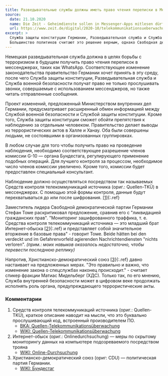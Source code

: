 ```yaml
---
title: Разведывательные службы должны иметь право чтения переписки в Мессенджерах
source:
  date: 21.10.2020
  name: Die Zeit - Geheimdienste sollen in Messenger-Apps mitlesen dürfen
  url: https://www.zeit.de/digital/2020-10/telekommunikationsueberwachung-messenger-apps-geheimdienst-bundeskabinett-befugnisse-mad-whatsapp-quellen-tkue
excerpt: >
  Cлужба защиты конституции Германии, Разведывательная служба и Служба военной безопасности должны в целях борьбы с терроризмом получить новые полномочия.
  Большинство политиков считают это решение верным, однако Свободная демократическая партия видит в этом "ликвидацию гражданских прав".
---
```


Немецкая разведывательная служба должна в целях борьбы с терроризмом в будущем получить право чтения переписок в мессенджерах, таких как WhatsApp.
Соответствующее изменение законодательства правительство Германии хочет принять в эту среду, после чего Служба защиты конституции,
Разведывательная служба и Служба военной безопасности получат право не только прослушивать звонки,
совершаемые с использованием мессенджеров, но также читать отправленные сообщения.

Проект изменений, предложенный Министерством внутренних дел Германии,
предусматривает расширенный обмен информацией
между Службой военной безопасности и Службой защиты конституции.
Кроме того, Служба защиты конституции сможет обойти препятствия к наблюдению за отдельным человеком.
Правительство делает выводы из террористических актов в Халле и Ханау.
Оба были совершены людьми, не состоявшими в организованных группировках.

В любом случае для того чтобы получить право на проведение наблюдения,
необходимо соответствующее разрешение членов комиссии G-10 — органа Бундестага,
регулирующего применение подобных операций.
Для лучшего контроля за процессом, необходимое число членов комиссии увеличено.
Кроме того, комиссии будет предоставлен специальный консультант.

Наблюдение должно осуществляться посредством так называемых Средств контроля телекоммуникаций источника (ориг.: Quellen-TKÜ) в мессенджерах.
С помощью этой формы контроля, данные будут перехватываться до или после шифрования. [[1]](#комментарии){:.ref}

Заместитель лидера Свободной демократической партии Германии Стефан Томе раскритиковал предложение, сравнив его с "ликвидацией гражданских прав".
"Мониторинг зашифрованного траффика, т. е. Средства контроля телекоммуникаций источника —
это младший брат Интернет-обыска [[2]](#комментарии){:.ref}
и представляет собой значительное вторжение в базовые права" - говорит Томе.
Beide hätten bei den verdeckt und im Gefahrenvorfeld agierenden Nachrichtendiensten "nichts verloren".
_(прим.: моих навыков оказалось недостаточно, чтобы перевести последнюю реплику)_

Напротив, Христианско-демократический союз [[3]](#комментарии){:.ref} давно настаивает на предложенных мерах.
"Это правильно и важно, что изменение закона о спецслужбах наконец происходит."  - считает спикер фракции Матиас Мидельберг (ХДС).
Только так, по его мнению, Служба внутренней безопасности может в цифровом веке продолжать исполнять роль органа,
предупреждающего террористические акты.

### Комментарии
1. Средств контроля телекоммуникаций источника (ориг.: Quellen-TKÜ), краткое описание наводит на мысли,
что это буквально прослушивающий код, встроенный производителем ПО.
    * [BKA: Quellen-Telekommunikationsüberwachung](https://www.bka.de/DE/UnsereAufgaben/Ermittlungsunterstuetzung/Technologien/QuellentkueOnlinedurchsuchung/quellentkueOnlinedurchsuchung_node.html)
    * [WIKI: Quellen-Telekommunikationsüberwachung](https://de.wikipedia.org/wiki/Telekommunikationsüberwachung#Quellen-Telekommunikationsüberwachung)
2. Интернет-обыск (ориг.: Onlinedurchsuchung) — меры по скрытому мониторингу данных на компьютере подозреваемого посредством трояна
    * [WIKI: Online-Durchsuchung]( https://de.wikipedia.org/wiki/Online-Durchsuchung_(Deutschland) )
3. Христианско-демократический союз (ориг: CDU) — политическая партия Германии.
    * [WIKI: Бундестаг](https://ru.wikipedia.org/wiki/Бундестаг)
